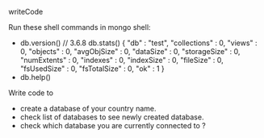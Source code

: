 writeCode

Run these shell commands in mongo shell:

- db.version() // 3.6.8
  db.stats()
  {
  "db" : "test",
  "collections" : 0,
  "views" : 0,
  "objects" : 0,
  "avgObjSize" : 0,
  "dataSize" : 0,
  "storageSize" : 0,
  "numExtents" : 0,
  "indexes" : 0,
  "indexSize" : 0,
  "fileSize" : 0,
  "fsUsedSize" : 0,
  "fsTotalSize" : 0,
  "ok" : 1
  }
- db.help()

Write code to

- create a database of your country name.
- check list of databases to see newly created database.
- check which database you are currently connected to ?
